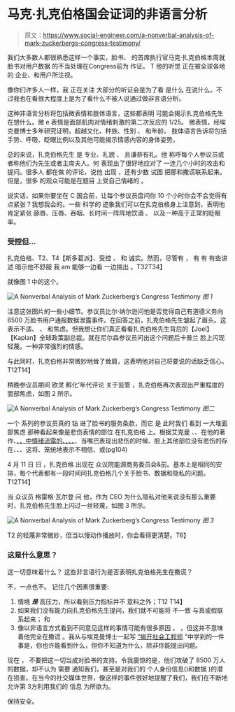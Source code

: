 # 马克·扎克伯格国会证词的非语言分析

> 原文：<https://www.social-engineer.com/a-nonverbal-analysis-of-mark-zuckerbergs-congress-testimony/>

我们大多数人都很熟悉这样一个事实，脸书、 的首席执行官马克·扎克伯格本周就脸书对用户数据 的不当处理在Congress前为 作证。 T 他的听觉 正在被全球各地的 企业、和用户所注视。

像你们许多人一样，我 正在关注 大部分的听证会是为了看 是什么 在说什么。不过我也在看很大程度上是为了看什么不被人说通过做非言语分析。

这种非语言分析将包括微表情和肢体语言，这些都表明 可能会揭示扎克伯格先生在想什么。微 e 表情是面部肌肉对情绪刺激的第二次反应的 1/25。 微表情，经埃克曼博士多年研究证明，超越文化、种族、性别 、 和年龄。 肢体语言告诉将包括手势、呼吸、眨眼比例以及其他可能揭示情感内容的身体姿势。

总的来说，扎克伯格先生 是 专业、礼貌 、 且谦恭有礼。他 称呼每个人参议员或者称他们为先生或者主席夫人。何 表现出了很好地应对了 一连几个小时的攻击和提问。很多人 都在做 的评论，说他 出现 ，还有少数 试图 把那和撒谎联系起来。 但是，很多 的观众可能是在题目 上受自己情绪的 。

说实话，如果你要坐在 C 国会前，让每个参议员盘问你 10 个小时你会不会觉得有点紧张？我想我会的。一些 科学的 迹象我们可以在扎克伯格身上注意到，表明他肯定紧张 舔唇、压唇、吞咽、长时间一阵阵地饮酒 、 以及一种高于正常的眨眼率。

### 受控但…

扎克伯格、T2、T4【斯多葛派】、受控 、 和 诚实。然而，尽管有 ， 有 有 有些讲述 暗示他不舒服 我 am 能够一边看 一边挑出 。T32T34】

就像图 1 中的这个。

![A Nonverbal Analysis of Mark Zuckerberg’s Congress Testimony](img/85485b28b6d5d7744783e7b1fac6a019.png)
*图 1*

注意这张图片的一些小细节。参议员比尔·纳尔逊问他是否觉得自己有道德义务向 8500 万脸书用户通报数据泄露事件。在回答之前，扎克伯格先生皱起了眉头。这表示不适、 、 和焦虑。但我想让你们真正看看扎克伯格先生背后的【Joel】【Kaplan】全球政策副总裁。就在尼尔森参议员问出这个问题后卡普兰 脸上闪现轻蔑。一种非常强烈的情感。

与此同时，扎克伯格非常微妙地耸了耸肩，这表明他对自己将要说的话缺乏信心。T12T14】

稍晚参议员期间 欧灵 孵化’年代评论 关于监管 ，扎克伯格再次表现出严重程度的面部焦虑，如图 2 所示。

![A Nonverbal Analysis of Mark Zuckerberg’s Congress Testimony](img/883fc340d54db03f2ce8741a0ff7382c.png)
*图二*

一个 系列的参议员真的 钻 进了脸书的服务条款，而它 是 此时我们 看到 一大堆面部焦虑 那种看起来像是悲伤表情的部位 在扎克伯格 上。根据艾克曼 、、在他的著作、[、、中情绪流露的、、、、](https://www.amazon.com/Emotions-Revealed-Second-Recognizing-Communication/dp/0805083391)、当嘴巴表现出悲伤的时候、脸上其他部位没有悲伤的存在、、、这将、笼统地表示不相信、或(pg104)

4 月 11 日 日 ，扎克伯格 出现在 众议院能源商务委员会&前。基本上是相同的安排，每个代表都有一段时间问扎克伯格几个关于脸书、数据和隐私的问题。T12T14】

当 众议员 格雷格·瓦尔登 问 他，作为 CEO 为什么隐私对他来说没有那么重要时，扎克伯格先生脸上闪过一丝轻蔑，如图 3 所示。

![A Nonverbal Analysis of Mark Zuckerberg’s Congress Testimony](img/7210893b9994797eaa30f1248b7a233a.png)
*图 3*

T2 的轻蔑非常微妙，但当以慢动作播放时，你会看得更清楚。T6】

### 这是什么意思？

这一切意味着什么？ 这些非言语行为是否表明扎克伯格先生在撒谎？

不，一点也不。 记住几个因素很重要:

1.  情境 ***是*** 高压力，所以看到压力指标并不 意料之外；T12
    T14】
2.  如果我们没有能力向扎克伯格先生提问，我们就不可能将 不一致 与真或假联系起来； 和 
3.  像以非语言方式看到不同意见这样的事情可能有很多原因 ， ，但这并不意味着他完全在撒谎 。我从与埃克曼博士一起写 [“揭开社会工程师](https://www.amazon.com/gp/product/1118608577/ref=as_li_tl?ie=UTF8&camp=1789&creative=9325&creativeASIN=1118608577&linkCode=as2&tag=socialenginee-20&linkId=G3EKIJDEOE3F2MO2) ”中学到的一件事是，你也许能看到什么，但你不知道为什么，除非你能提出问题。

现在 ， 不要把这一切当成对脸书的支持。令我震惊的是，他们攻破了 8500 万人的数据，却不认为 需要 通知我们，甚至是对我们的 个人身份信息()和数据 )的潜在损害。在当今的社交媒体世界，像这样的事件很好地提醒了我们，我们在不断地允许第 3方利用我们的 信息 为所欲为。

保持安全。